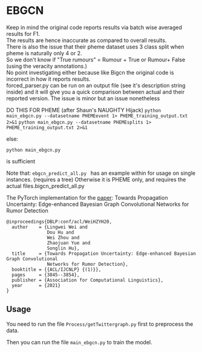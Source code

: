 # EBGCN

Keep in mind the original code reports results via batch wise averaged results for F1. <br>
The results are hence inaccurate as compared to overall results.<br>
There is also the issue that their pheme dataset uses 3 class split when pheme is naturally only 4 or 2.<br>
So we don't know if "True rumours" = Rumour + True or Rumour+ False (using the veracity annotations.)<br>
No point investigating either because like Bigcn the original code is incorrect in how it reports results.<br>
forced_parser.py can be run on an output file (see it's description string inside) and it will give you a quick comparison between actual and their reported version. The issue is minor but an issue nonetheless <br>

DO THIS FOR PHEME (after Shaun's NAUGHTY Hijack)
```python main_ebgcn.py --datasetname PHEMEevent 1> PHEME_training_output.txt 2>&1```
```python main_ebgcn.py --datasetname PHEMEsplits 1> PHEME_training_output.txt 2>&1```

else:

```python main_ebgcn.py ```

is sufficient

Note that: ```ebgcn_predict_all.py ``` has an example within for usage on single instances. (requires a tree) Otherwise it is PHEME only, and requires the actual files.bigcn_predict_all.py


The PyTorch implementation for the [paper](https://arxiv.org/pdf/2107.11934.pdf): Towards Propagation Uncertainty: Edge-enhanced Bayesian Graph Convolutional Networks for Rumor Detection
 


```
@inproceedings{DBLP:conf/acl/WeiHZYH20,
  author    = {Lingwei Wei and
               Dou Hu and
               Wei Zhou and
               Zhaojuan Yue and
               Songlin Hu},
  title     = {Towards Propagation Uncertainty: Edge-enhanced Bayesian Graph Convolutional
               Networks for Rumor Detection},
  booktitle = {{ACL/IJCNLP} {(1)}},
  pages     = {3845--3854},
  publisher = {Association for Computational Linguistics},
  year      = {2021}
}
```


## Usage

You need to run the file ```Process/getTwittergraph.py``` first to preprocess the data. 

Then you can run the file ```main_ebgcn.py``` to train the model. 

